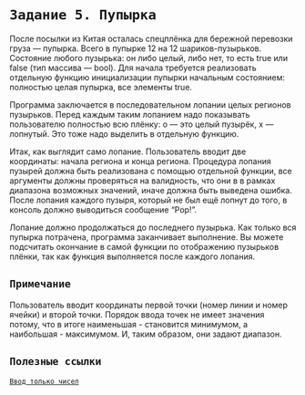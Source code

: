 # `Задание 5. Пупырка`

После посылки из Китая осталась спецплёнка для бережной перевозки груза — пупырка. 
Всего в пупырке 12 на 12 шариков-пузырьков. 
Состояние любого пузырька: он либо целый, либо нет, то есть true или false (тип массива — bool). 
Для начала требуется реализовать отдельную функцию инициализации пупырки начальным состоянием: 
полностью целая пупырка, все элементы true.

Программа заключается в последовательном лопании целых регионов пузырьков. 
Перед каждым таким лопанием надо показывать пользователю полностью всю плёнку: o — это целый пузырёк, x — лопнутый. 
Это тоже надо выделить в отдельную функцию. 

Итак, как выглядит само лопание. 
Пользователь вводит две координаты: начала региона и конца региона. 
Процедура лопания пузырей должна быть реализована с помощью отдельной функции, 
все аргументы должны проверяться на валидность, что они в в рамках диапазона возможных значений, 
иначе должна быть выведена ошибка. 
После лопания каждого пузыря, который не был ещё лопнут до того, в консоль должно выводиться сообщение “Pop!”.

Лопание должно продолжаться до последнего пузырька. 
Как только вся пупырка потрачена, программа заканчивает выполнение. 
Вы можете подсчитать окончание в самой функции по отображению пузырьков плёнки, 
так как функция выполняется после каждого лопания.

## `Примечание`

Пользователь вводит координаты первой точки (номер линии и номер ячейки) и второй точки. 
Порядок ввода точек не имеет значения потому, что в итоге наименьшая - становится минимумом, а 
наибольшая - максимумом. И, таким образом, они задают диапазон.

## `Полезные ссылки`

[`Ввод только чисел`](https://ci-plus-plus-snachala.ru/?p=1516)

